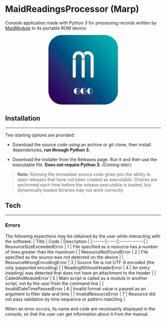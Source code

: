# MaidReadingsProcessor (Marp)

Console application made with Python 3 for processing records written by [MaidModule](https://github.com/Ggorets0dev/maid-arduino-module) to its portable ROM device.

<p align='center'>
    <img height=225 src="pics/Maid_Logo_icon.png"/>
</p>

## Installation

---
Two starting options are provided:

* Download the source code using an archive or git clone, then install dependencies, **run through Python 3.**

* Download the installer from the Releases page. Run it and then use the executable file. **Does not require Python 3.** *(Coming later)*

> **Note:** Running the immediate source code gives you the ability to open releases that have not been created as executable. Checks are performed each time before the release executable is loaded, but dynamically loaded libraries may not work correctly.

## Tech

---

### **Errors**

The following expections may be obtained by the user while interacting with the software:
| Title | Code | Description |
|:------|:----:|:------------|
| ResourceSizeExceededError | 1 | File specified as a resource has a number of lines greater than the maximum |
| ResourceNotFoundError | 2 | File specified as the source was not detected on the device |
| ResourceWrongEncodingError | 3 | Source file is not UTF-8 encoded (the only supported encoding) |
| ReadingWithoutHeaderError | 4 | An entry (reading) was detected that does not have an attachment to the header |
| CalledAsModuleError | 5 | Main script is called as a module in another script, not by the user from the command line |
| InvalidDateTimePassedError | 6 | Invalid format value is passed as an argument to filter date and time |
| InvalidResourceError | 7 | Resource did not pass validation by time sequence or pattern matching |

When an error occurs, its name and code are necessarily displayed in the console, so that the user can get information about it from the manual.
